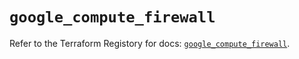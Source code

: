 # `google_compute_firewall`

Refer to the Terraform Registory for docs: [`google_compute_firewall`](https://registry.terraform.io/providers/hashicorp/google/5.11.0/docs/resources/compute_firewall).

